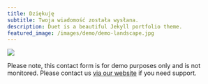 ```yaml
---
title: Dziękuję
subtitle: Twoja wiadomość została wysłana.
description: Duet is a beautiful Jekyll portfolio theme.
featured_image: /images/demo/demo-landscape.jpg
---
```


![](/images/demo/about.jpg)

Please note, this contact form is for demo purposes only and is not monitored. Please contact us [via our website](https://jekyllthemes.io) if you need support.
